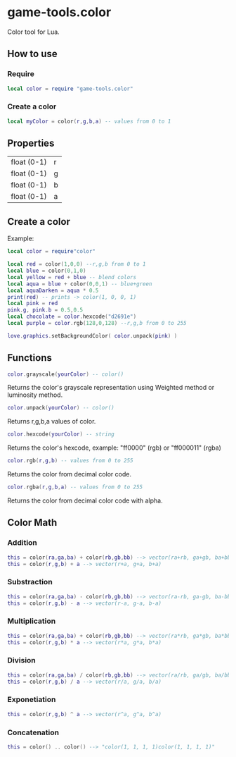 # game-tools.color

Color tool for Lua.
## How to use

### Require

```lua
local color = require "game-tools.color"
```

### Create a color

```lua
local myColor = color(r,g,b,a) -- values from 0 to 1
```

## Properties

<table>
  <tr>
    <td>float (0-1)</td>
    <td>r</td>
  </tr>
  <tr>
    <td>float (0-1)</td>
    <td>g</td>
  </tr>
  <tr>
    <td>float (0-1)</td>
    <td>b</td>
  </tr>
  <tr>
    <td>float (0-1)</td>
    <td>a</td>
  </tr>
</table>

## Create a color

Example:
```lua
local color = require"color"

local red = color(1,0,0) --r,g,b from 0 to 1
local blue = color(0,1,0)
local yellow = red + blue -- blend colors
local aqua = blue + color(0,0,1) -- blue+green
local aquaDarken = aqua * 0.5
print(red) -- prints -> color(1, 0, 0, 1)
local pink = red
pink.g, pink.b = 0.5,0.5
local chocolate = color.hexcode("d2691e")
local purple = color.rgb(128,0,128) --r,g,b from 0 to 255

love.graphics.setBackgroundColor( color.unpack(pink) )
```

## Functions

```lua
color.grayscale(yourColor) -- color()
```
Returns the color's grayscale representation using Weighted method or luminosity method.

```lua
color.unpack(yourColor) -- color()
```
Returns r,g,b,a values of color.

```lua
color.hexcode(yourColor) -- string
```
Returns the color's hexcode, example: "ff0000" (rgb) or "ff000011" (rgba)

```lua
color.rgb(r,g,b) -- values from 0 to 255
```
Returns the color from decimal color code.

```lua
color.rgba(r,g,b,a) -- values from 0 to 255
```
Returns the color from decimal color code with alpha.

## Color Math

### Addition

```lua
this = color(ra,ga,ba) + color(rb,gb,bb) --> vector(ra+rb, ga+gb, ba+bb)
this = color(r,g,b) + a --> vector(r+a, g+a, b+a)
```

### Substraction

```lua
this = color(ra,ga,ba) - color(rb,gb,bb) --> vector(ra-rb, ga-gb, ba-bb)
this = color(r,g,b) - a --> vector(r-a, g-a, b-a)
```

### Multiplication

```lua
this = color(ra,ga,ba) + color(rb,gb,bb) --> vector(ra*rb, ga*gb, ba*bb)
this = color(r,g,b) * a --> vector(r*a, g*a, b*a)
```

### Division

```lua
this = color(ra,ga,ba) / color(rb,gb,bb) --> vector(ra/rb, ga/gb, ba/bb)
this = color(r,g,b) / a --> vector(r/a, g/a, b/a)
```
### Exponetiation

```lua
this = color(r,g,b) ^ a --> vector(r^a, g^a, b^a)
```

### Concatenation

```lua
this = color() .. color() --> "color(1, 1, 1, 1)color(1, 1, 1, 1)"
```
